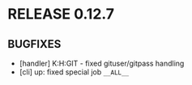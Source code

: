 # RELEASE 0.12.7

## BUGFIXES

* [handler] K:H:GIT - fixed gituser/gitpass handling
* [cli] up: fixed special job `__ALL__`



